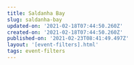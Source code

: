 ```yaml
---
title: Saldanha Bay
slug: saldanha-bay
updated-on: '2021-02-18T07:44:50.260Z'
created-on: '2021-02-18T07:44:50.260Z'
published-on: '2021-02-23T08:41:49.497Z'
layout: '[event-filters].html'
tags: event-filters
---
```



